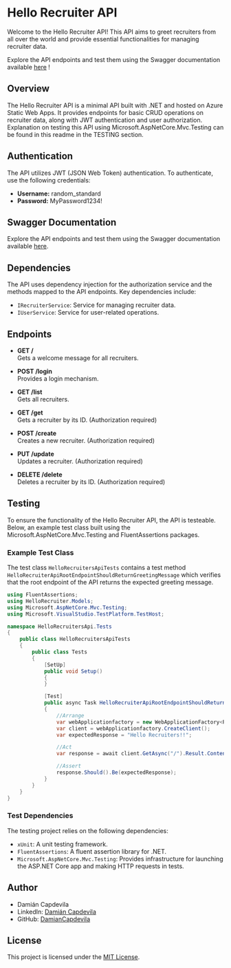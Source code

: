 
# Hello Recruiter API

Welcome to the Hello Recruiter API! This API aims to greet recruiters from all over the world and provide essential functionalities for managing recruiter data.

Explore the API endpoints and test them using the Swagger documentation available [here](https://hello-recruiter-api.azurewebsites.net/swagger/index.html) !

## Overview

The Hello Recruiter API is a minimal API built with .NET and hosted on Azure Static Web Apps. It provides endpoints for basic CRUD operations on recruiter data, along with JWT authentication and user authorization.
Explanation on testing this API using Microsoft.AspNetCore.Mvc.Testing can be found in this readme in the TESTING section.

## Authentication

The API utilizes JWT (JSON Web Token) authentication. To authenticate, use the following credentials:

- **Username:** random_standard
- **Password:** MyPassword1234!

## Swagger Documentation

Explore the API endpoints and test them using the Swagger documentation available [here](https://hello-recruiter-api.azurewebsites.net/swagger/index.html).

## Dependencies

The API uses dependency injection for the authorization service and the methods mapped to the API endpoints. Key dependencies include:

- `IRecruiterService`: Service for managing recruiter data.
- `IUserService`: Service for user-related operations.

## Endpoints

- **GET /**  
  Gets a welcome message for all recruiters.

- **POST /login**  
  Provides a login mechanism.

- **GET /list**  
  Gets all recruiters.

- **GET /get**  
  Gets a recruiter by its ID. (Authorization required)

- **POST /create**  
  Creates a new recruiter. (Authorization required)

- **PUT /update**  
  Updates a recruiter. (Authorization required)

- **DELETE /delete**  
  Deletes a recruiter by its ID. (Authorization required)


## Testing

To ensure the functionality of the Hello Recruiter API, the API is testeable. Below, an example test class built using the Microsoft.AspNetCore.Mvc.Testing and FluentAssertions packages.

### Example Test Class

The test class `HelloRecruitersApiTests` contains a test method `HelloRecruiterApiRootEndpointShouldReturnGreetingMessage` which verifies that the root endpoint of the API returns the expected greeting message.

```csharp
using FluentAssertions;
using HelloRecruiter.Models;
using Microsoft.AspNetCore.Mvc.Testing;
using Microsoft.VisualStudio.TestPlatform.TestHost;

namespace HelloRecruitersApi.Tests
{
    public class HelloRecruitersApiTests
    {
        public class Tests
        {
            [SetUp]
            public void Setup()
            {
            }

            [Test]
            public async Task HelloRecruiterApiRootEndpointShouldReturnGreetingMessage()
            {
                //Arrange
                var webApplicationfactory = new WebApplicationFactory<Program>().WithWebHostBuilder(webHostBuilder => { });
                var client = webApplicationfactory.CreateClient();
                var expectedResponse = "Hello Recruiters!!";

                //Act
                var response = await client.GetAsync("/").Result.Content.ReadAsStringAsync();

                //Assert
                response.Should().Be(expectedResponse);
            }
        }
    }
}
```

### Test Dependencies

The testing project relies on the following dependencies:

- `xUnit`: A unit testing framework.
- `FluentAssertions`: A fluent assertion library for .NET.
- `Microsoft.AspNetCore.Mvc.Testing`: Provides infrastructure for launching the ASP.NET Core app and making HTTP requests in tests.


## Author

- Damián Capdevila
- LinkedIn: [Damián Capdevila](https://www.linkedin.com/in/damiancapdevila/)
- GitHub: [DamianCapdevila](https://github.com/DamianCapdevila)

## License

This project is licensed under the [MIT License](LICENSE).
